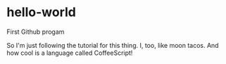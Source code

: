 # hello-world
First Github progam

So I'm just following the tutorial for this thing. I, too, like moon tacos. And how cool is a language called CoffeeScript!
